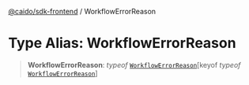 [@caido/sdk-frontend](../index.md) / WorkflowErrorReason

# Type Alias: WorkflowErrorReason

> **WorkflowErrorReason**: *typeof* [`WorkflowErrorReason`](../variables/WorkflowErrorReason.md)\[keyof *typeof* [`WorkflowErrorReason`](../variables/WorkflowErrorReason.md)\]
